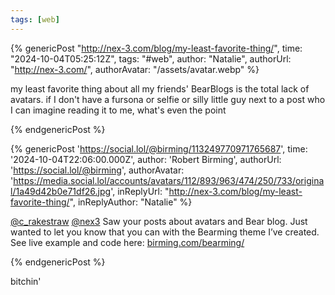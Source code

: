 ```yaml
---
tags: [web]
---
```


{% genericPost "http://nex-3.com/blog/my-least-favorite-thing/",
    time: "2024-10-04T05:25:12Z",
    tags: "#web",
    author: "Natalie",
    authorUrl: "http://nex-3.com/",
    authorAvatar: "/assets/avatar.webp" %}
  <p>
    my least favorite thing about all my friends' BearBlogs is the total lack of
    avatars. if I don't have a fursona or selfie or silly little guy next to a
    post who I can imagine reading it to me, what's even the point
  </p>
{% endgenericPost %}

{% genericPost 'https://social.lol/@birming/113249770971765687',
     time: '2024-10-04T22:06:00.000Z',
     author: 'Robert Birming',
     authorUrl: 'https://social.lol/@birming',
     authorAvatar: 'https://media.social.lol/accounts/avatars/112/893/963/474/250/733/original/1a49d42b0e71df26.jpg',
     inReplyUrl: "http://nex-3.com/blog/my-least-favorite-thing/",
     inReplyAuthor: "Natalie" %}
  <p><span class="h-card" translate="no"><a href="https://social.lol/@c_rakestraw@teal.social" class="u-url" title="@c_rakestraw@teal.social">@<span>c_rakestraw</span></a></span> <span class="h-card" translate="no"><a href="https://social.lol/@nex3@mastodon.social" class="u-url" title="@nex3@mastodon.social">@<span>nex3</span></a></span> Saw your posts about avatars and Bear blog. Just wanted to let you know that you can with the Bearming theme I’ve created. See live example and code here: <a href="https://birming.com/bearming/" target="_blank" rel="nofollow noopener noreferrer" translate="no" title="https://birming.com/bearming/">birming.com/bearming/</a></p>
{% endgenericPost %}

bitchin'
